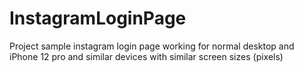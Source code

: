 # InstagramLoginPage
Project sample instagram login page working for normal desktop and iPhone 12 pro and similar devices with similar screen sizes (pixels)
